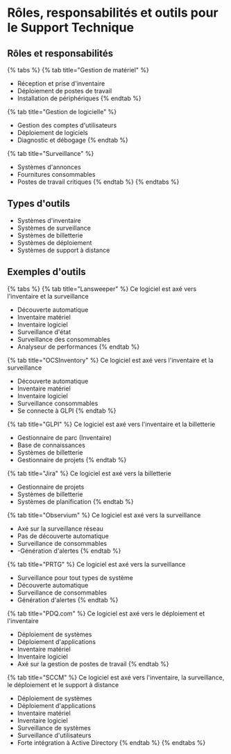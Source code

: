 # Rôles, responsabilités et outils pour le Support Technique

## Rôles et responsabilités

{% tabs %}
{% tab title="Gestion de matériel" %}
* Réception et prise d'inventaire&#x20;
* Déploiement de postes de travail&#x20;
* Installation de périphériques
{% endtab %}

{% tab title="Gestion de logicielle" %}
* Gestion des comptes d'utilisateurs&#x20;
* Déploiement de logiciels&#x20;
* Diagnostic et débogage
{% endtab %}

{% tab title="Surveillance" %}
* Systèmes d'annonces&#x20;
* Fournitures consommables&#x20;
* Postes de travail critiques
{% endtab %}
{% endtabs %}

## Types d'outils

* Systèmes d'inventaire&#x20;
* Systèmes de surveillance&#x20;
* Systèmes de billetterie&#x20;
* Systèmes de déploiement&#x20;
* Systèmes de support à distance

## Exemples d'outils

{% tabs %}
{% tab title="Lansweeper" %}
Ce logiciel est axé vers l'inventaire et la surveillance

* Découverte automatique&#x20;
* Inventaire matériel&#x20;
* Inventaire logiciel&#x20;
* Surveillance d'état&#x20;
* Surveillance des consommables&#x20;
* Analyseur de performances
{% endtab %}

{% tab title="OCSInventory" %}
Ce logiciel est axé vers l'inventaire et la surveillance

* Découverte automatique&#x20;
* Inventaire matériel&#x20;
* Inventaire logiciel&#x20;
* Surveillance consommables&#x20;
* Se connecte à GLPI
{% endtab %}

{% tab title="GLPI" %}
Ce logiciel est axé vers l'inventaire et la billetterie

* Gestionnaire de parc (Inventaire)&#x20;
* Base de connaissances&#x20;
* Systèmes de billetterie&#x20;
* Gestionnaire de projets
{% endtab %}

{% tab title="Jira" %}
Ce logiciel est axé vers la billetterie

* Gestionnaire de projets&#x20;
* Systèmes de billetterie&#x20;
* Systèmes de planification
{% endtab %}

{% tab title="Observium" %}
Ce logiciel est axé vers la surveillance

* Axé sur la surveillance réseau
* &#x20;Pas de découverte automatique&#x20;
* Surveillance de consommables&#x20;
* \-Génération d'alertes
{% endtab %}

{% tab title="PRTG" %}
Ce logiciel est axé vers la surveillance

* Surveillance pour tout types de système&#x20;
* Découverte automatique&#x20;
* Surveillance de consommables&#x20;
* Génération d'alertes
{% endtab %}

{% tab title="PDQ.com" %}
Ce logiciel est axé vers le déploiement et l'inventaire

* Déploiement de systèmes
* &#x20;Déploiement d'applications
* &#x20;Inventaire matériel
* &#x20;Inventaire logiciel&#x20;
* Axé sur la gestion de postes de travail
{% endtab %}

{% tab title="SCCM" %}
Ce logiciel est axé vers l'inventaire, la surveillance, le déploiement et le support à distance

* Déploiement de systèmes
* &#x20;Déploiement d'applications&#x20;
* Inventaire matériel
* &#x20;Inventaire logiciel
* &#x20;Surveillance de systèmes
* &#x20;Surveillance d'utilisateurs
* &#x20;Forte intégration à Active Directory
{% endtab %}
{% endtabs %}



